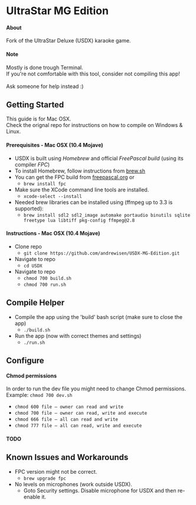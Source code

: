 # UltraStar MG Edition
#### About
Fork of the UltraStar Deluxe (USDX) karaoke game.<br>
#### Note
Mostly is done trough Terminal.<br>
If you're not comfortable with this tool, consider not compiling this app!<br><br>
Ask someone for help instead :)

## Getting Started
This guide is for Mac OSX.<br>
Check the orignal repo for instructions on how to compile on Windows & Linux.

#### Prerequisites - Mac OSX (10.4 Mojave)
- USDX is built using _Homebrew_ and official _FreePascal build_ (using its compiler _FPC_)
- To install Homebrew, follow instructions from [brew.sh](http://brew.sh)
- You can get the FPC build from [freepascal.org](http://www.freepascal.org/down/i386/macosx.var) or
  * `brew install fpc`
- Make sure the XCode command line tools are installed.
  * `xcode-select --install`
- Needed brew libraries can be installed using (ffmpeg up to 3.3 is supported):
  * `brew install sdl2 sdl2_image automake portaudio binutils sqlite freetype lua libtiff pkg-config ffmpeg@2.8` 

#### Instructions - Mac OSX (10.4 Mojave)
- Clone repo
  * `git clone https://github.com/andrewisen/USDX-MG-Edition.git`
- Navigate to repo
  * `cd USDX`
- Navigate to repo
  * `chmod 700 build.sh`
  * `chmod 700 run.sh`

## Compile Helper

- Compile the app using the 'build' bash script (make sure to close the app)
  * `./build.sh`
- Run the app (now with correct themes and settings)
  * `./run.sh`

## Configure

#### Chmod permissions
In order to run the dev file you might need to change Chmod permissions.<br>
Example: `chmod 700 dev.sh`

* `chmod 600 file – owner can read and write`
* `chmod 700 file – owner can read, write and execute`
* `chmod 666 file – all can read and write`
* `chmod 777 file – all can read, write and execute`

#### TODO

## Known Issues and Workarounds
- FPC version might not be correct.
  * `brew upgrade fpc`
- No levels on microphones (work outside USDX).
  * Goto Security settings. Disable microphone for USDX and then re-enable it.
